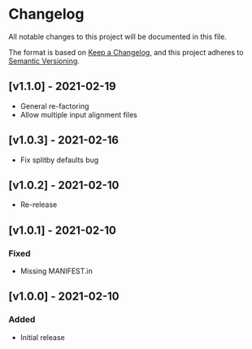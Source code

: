 # Changelog
All notable changes to this project will be documented in this file.

The format is based on [Keep a Changelog](https://keepachangelog.com/en/1.0.0/),
and this project adheres to [Semantic Versioning](https://semver.org/spec/v2.0.0.html).

## [v1.1.0] - 2021-02-19
- General re-factoring
- Allow multiple input alignment files

## [v1.0.3] - 2021-02-16
- Fix splitby defaults bug

## [v1.0.2] - 2021-02-10
- Re-release

## [v1.0.1] - 2021-02-10
### Fixed
- Missing MANIFEST.in

## [v1.0.0] - 2021-02-10
### Added
- Initial release

